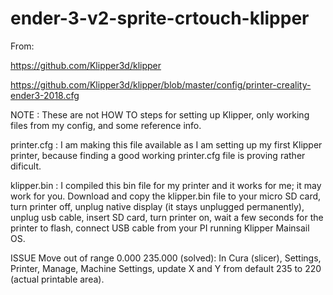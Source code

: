 # ender-3-v2-sprite-crtouch-klipper

From:

https://github.com/Klipper3d/klipper

https://github.com/Klipper3d/klipper/blob/master/config/printer-creality-ender3-2018.cfg


NOTE : These are not HOW TO steps for setting up Klipper, only working files from my config, and some reference info.

printer.cfg : I am making this file available as I am setting up my first Klipper printer, because finding a good working printer.cfg file is proving rather dificult.

klipper.bin :  I compiled this bin file for my printer and it works for me; it may work for you. Download and copy the klipper.bin file to your micro SD card, turn printer off, unplug native display (it stays unplugged permanently), unplug usb cable, insert SD card, turn printer on, wait a few seconds for the printer to flash, connect USB cable from your PI running Klipper Mainsail OS.

ISSUE Move out of range 0.000 235.000 (solved): In Cura (slicer), Settings, Printer, Manage, Machine Settings, update X and Y from default 235 to 220 (actual printable area).
